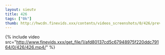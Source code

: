 ```yaml
--- 
layout: sieutv
title: 426
tags: ["0k"]
thumb: http://hwcdn.finevids.xxx/contents/videos_screenshots/0/426/preview.mp4.jpg
---
```

{% include video src="http://www.finevids.xxx/get_file/1/afd80137cd5c67948975f220ddc79164/0/426/426.mp4/" %} 
